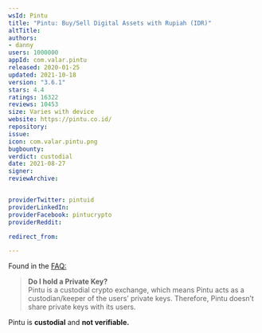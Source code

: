 ```yaml
---
wsId: Pintu
title: "Pintu: Buy/Sell Digital Assets with Rupiah (IDR)"
altTitle: 
authors:
- danny
users: 1000000
appId: com.valar.pintu
released: 2020-01-25
updated: 2021-10-18
version: "3.6.1"
stars: 4.4
ratings: 16322
reviews: 10453
size: Varies with device
website: https://pintu.co.id/
repository: 
issue: 
icon: com.valar.pintu.png
bugbounty: 
verdict: custodial
date: 2021-08-27
signer: 
reviewArchive:


providerTwitter: pintuid
providerLinkedIn: 
providerFacebook: pintucrypto
providerReddit: 

redirect_from:

---
```



Found in the [FAQ:](https://pintu.co.id/en/faq/private-keys)
> **Do I hold a Private Key?**<br>
  Pintu is a custodial crypto exchange, which means Pintu acts as a custodian/keeper of the users’ private keys.  Therefore, Pintu doesn’t share private keys with its users.

Pintu is **custodial** and **not verifiable.**

